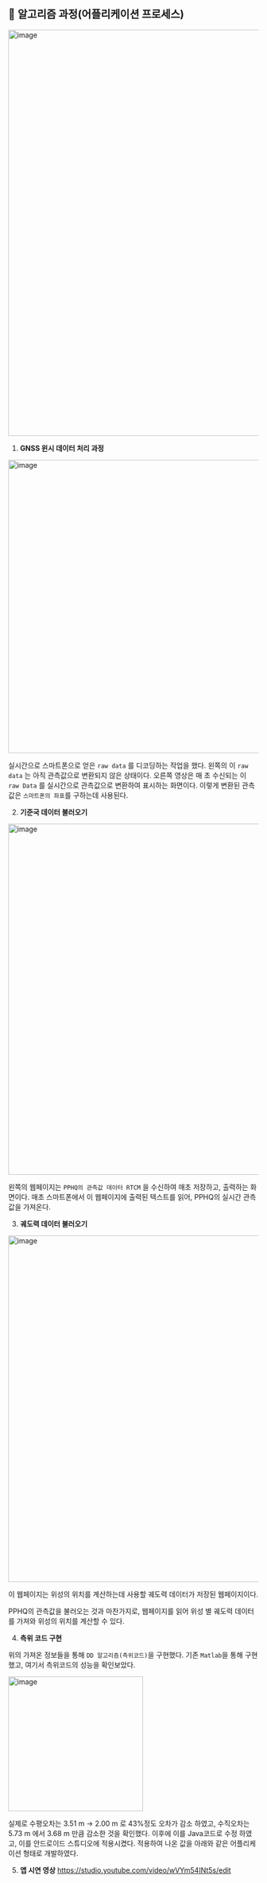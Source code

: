 ## 🤔 알고리즘 과정(어플리케이션 프로세스)

<img width="817" alt="image" src="https://github.com/sean2337/Gaim_project/assets/100525337/26017fba-2b48-47ac-bedc-2c2c857d3163">


1. **GNSS 윈시 데이터 처리 과정**

<img width="590" alt="image" src="https://github.com/sean2337/Gaim_project/assets/100525337/96c66950-804b-4ccf-b827-d2890574cc7a">

실시간으로 스마트폰으로 얻은 `raw data` 를 디코딩하는 작업을 했다. 왼쪽의 이 `raw data` 는 아직 관측값으로 변환되지 않은 상태이다. 오른쪽 영상은 매 초 수신되는 이 `raw Data` 를 실시간으로 관측값으로 변환하여 표시하는 화면이다. 이렇게 변환된 관측값은 `스마트폰의 좌표`를 구하는데 사용된다.

2. **기준국 데이터 불러오기**

<img width="706" alt="image" src="https://github.com/sean2337/Gaim_project/assets/100525337/14b3c998-2d35-464e-b7a4-b28ca45ed64b">

왼쪽의 웹페이지는 `PPHQ의 관측값 데이터 RTCM` 을 수신하여 매초 저장하고, 출력하는 화면이다. 매초 스마트폰에서 이 웹페이지에 출력된 텍스트를 읽어, PPHQ의 실시간 관측값을 가져온다.

3. **궤도력 데이터 불러오기**

<img width="697" alt="image" src="https://github.com/sean2337/Gaim_project/assets/100525337/fe8962d3-312c-48d6-a7cf-3495987f3d60">

이 웹페이지는 위성의 위치를 계산하는데 사용할 궤도력 데이터가 저장된 웹페이지이다.

PPHQ의 관측값을 불러오는 것과 마찬가지로, 웹페이지를 읽어 위성 별 궤도력 데이터를 가져와 위성의 위치를 계산할 수 있다.

4. **측위 코드 구현**

위의 가져온 정보들을 통해 `DD 알고리즘(측위코드)`을 구현했다. 기존 `Matlab`을 통해 구현 했고, 여기서 측위코드의 성능을 확인보았다.

<img width="271" alt="image" src="https://github.com/sean2337/Gaim_project/assets/100525337/1c1a156f-79bd-4db0-94c2-f483d2f4f242">

실제로 수평오차는 3.51 m → 2.00 m 로 43%정도 오차가 감소 하였고, 수직오차는 5.73 m 에서 3.68 m 만큼 감소한 것을 확인했다. 이후에 이를 Java코드로 수정 하였고, 이를 안드로이드 스튜디오에 적용시켰다. 적용하여 나온 값을 아래와 같은 어플리케이션 형태로 개발하였다.

5. **앱 시연 영상**
https://studio.youtube.com/video/wVYm54INt5s/edit
